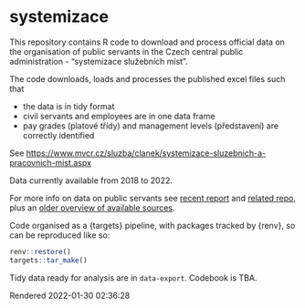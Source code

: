 
<!-- README.md is generated from README.Rmd. Please edit that file -->

# systemizace

<!-- badges: start -->
<!-- badges: end -->

This repository contains R code to download and process official data on
the organisation of public servants in the Czech central public
administration - “systemizace služebních míst”.

The code downloads, loads and processes the published excel files such
that

-   the data is in tidy format
-   civil servants and employees are in one data frame
-   pay grades (platové třídy) and management levels (představení) are
    correctly identified

See
<https://www.mvcr.cz/sluzba/clanek/systemizace-sluzebnich-a-pracovnich-mist.aspx>

Data currently available from 2018 to 2022.

For more info on data on public servants see [recent
report](https://idea.cerge-ei.cz/zpravy/statni-zamestnanci-a-urednici-kde-pracuji-a-za-kolik)
and [related repo](https://github.com/dan-bart/urednici_2021), plus an
[older overview of available
sources](https://petrbouchal.xyz/urednici/).

Code organised as a {targets} pipeline, with packages tracked by {renv},
so can be reproduced like so:

``` r
renv::restore()
targets::tar_make()
```

Tidy data ready for analysis are in `data-export`. Codebook is TBA.

Rendered 2022-01-30 02:36:28
